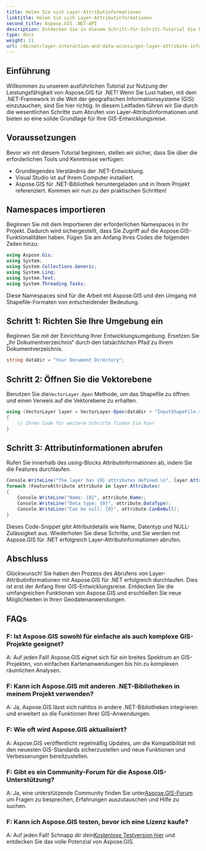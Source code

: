 ```yaml
---
title: Holen Sie sich Layer-Attributinformationen
linktitle: Holen Sie sich Layer-Attributinformationen
second_title: Aspose.GIS .NET-API
description: Entdecken Sie in diesem Schritt-für-Schritt-Tutorial die Leistungsfähigkeit von Aspose.GIS für .NET. Rufen Sie mühelos Layer-Attributinformationen ab. Laden Sie jetzt Ihre kostenlose Testversion herunter!
type: docs
weight: 11
url: /de/net/layer-interaction-and-data-access/get-layer-attribute-information/
---
```

## Einführung
Willkommen zu unserem ausführlichen Tutorial zur Nutzung der Leistungsfähigkeit von Aspose.GIS für .NET! Wenn Sie Lust haben, mit dem .NET-Framework in die Welt der geografischen Informationssysteme (GIS) einzutauchen, sind Sie hier richtig. In diesem Leitfaden führen wir Sie durch die wesentlichen Schritte zum Abrufen von Layer-Attributinformationen und bieten so eine solide Grundlage für Ihre GIS-Entwicklungsreise.
## Voraussetzungen
Bevor wir mit diesem Tutorial beginnen, stellen wir sicher, dass Sie über die erforderlichen Tools und Kenntnisse verfügen:
- Grundlegendes Verständnis der .NET-Entwicklung.
- Visual Studio ist auf Ihrem Computer installiert.
- Aspose.GIS für .NET-Bibliothek heruntergeladen und in Ihrem Projekt referenziert.
Kommen wir nun zu den praktischen Schritten!
## Namespaces importieren
Beginnen Sie mit dem Importieren der erforderlichen Namespaces in Ihr Projekt. Dadurch wird sichergestellt, dass Sie Zugriff auf die Aspose.GIS-Funktionalitäten haben. Fügen Sie am Anfang Ihres Codes die folgenden Zeilen hinzu:
```csharp
using Aspose.Gis;
using System;
using System.Collections.Generic;
using System.Linq;
using System.Text;
using System.Threading.Tasks;
```
Diese Namespaces sind für die Arbeit mit Aspose.GIS und den Umgang mit Shapefile-Formaten von entscheidender Bedeutung.
## Schritt 1: Richten Sie Ihre Umgebung ein
Beginnen Sie mit der Einrichtung Ihrer Entwicklungsumgebung. Ersetzen Sie „Ihr Dokumentverzeichnis“ durch den tatsächlichen Pfad zu Ihrem Dokumentverzeichnis.
```csharp
string dataDir = "Your Document Directory";
```
## Schritt 2: Öffnen Sie die Vektorebene
 Benutzen Sie die`VectorLayer.Open` Methode, um das Shapefile zu öffnen und einen Verweis auf die Vektorebene zu erhalten.
```csharp
using (VectorLayer layer = VectorLayer.Open(dataDir + "InputShapeFile.shp", Drivers.Shapefile))
{
    // Ihren Code für weitere Schritte finden Sie hier
}
```
## Schritt 3: Attributinformationen abrufen
Rufen Sie innerhalb des using-Blocks Attributinformationen ab, indem Sie die Features durchlaufen.
```csharp
Console.WriteLine("The layer has {0} attributes defined.\n", layer.Attributes.Count);
foreach (FeatureAttribute attribute in layer.Attributes)
{
    Console.WriteLine("Name: {0}", attribute.Name);
    Console.WriteLine("Data type: {0}", attribute.DataType);
    Console.WriteLine("Can be null: {0}", attribute.CanBeNull);
}
```
Dieses Code-Snippet gibt Attributdetails wie Name, Datentyp und NULL-Zulässigkeit aus.
Wiederholen Sie diese Schritte, und Sie werden mit Aspose.GIS für .NET erfolgreich Layer-Attributinformationen abrufen.
## Abschluss
Glückwunsch! Sie haben den Prozess des Abrufens von Layer-Attributinformationen mit Aspose.GIS für .NET erfolgreich durchlaufen. Dies ist erst der Anfang Ihrer GIS-Entwicklungsreise. Entdecken Sie die umfangreichen Funktionen von Aspose.GIS und erschließen Sie neue Möglichkeiten in Ihren Geodatenanwendungen.

## FAQs
### F: Ist Aspose.GIS sowohl für einfache als auch komplexe GIS-Projekte geeignet?
A: Auf jeden Fall! Aspose.GIS eignet sich für ein breites Spektrum an GIS-Projekten, von einfachen Kartenanwendungen bis hin zu komplexen räumlichen Analysen.
### F: Kann ich Aspose.GIS mit anderen .NET-Bibliotheken in meinem Projekt verwenden?
A: Ja, Aspose.GIS lässt sich nahtlos in andere .NET-Bibliotheken integrieren und erweitert so die Funktionen Ihrer GIS-Anwendungen.
### F: Wie oft wird Aspose.GIS aktualisiert?
A: Aspose.GIS veröffentlicht regelmäßig Updates, um die Kompatibilität mit den neuesten GIS-Standards sicherzustellen und neue Funktionen und Verbesserungen bereitzustellen.
### F: Gibt es ein Community-Forum für die Aspose.GIS-Unterstützung?
 A: Ja, eine unterstützende Community finden Sie unter[Aspose.GIS-Forum](https://forum.aspose.com/c/gis/33) um Fragen zu besprechen, Erfahrungen auszutauschen und Hilfe zu suchen.
### F: Kann ich Aspose.GIS testen, bevor ich eine Lizenz kaufe?
 A: Auf jeden Fall! Schnapp dir dein[Kostenlose Testversion hier](https://releases.aspose.com/) und entdecken Sie das volle Potenzial von Aspose.GIS.